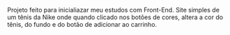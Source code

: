 Projeto feito para inicialiazar meu estudos com Front-End. Site simples de um tênis da Nike onde quando clicado nos botões de cores, altera a cor do tênis, do fundo e do botão de adicionar ao carrinho.
